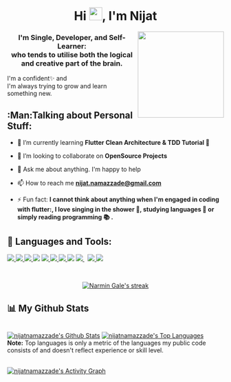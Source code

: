 
<h1 align="center">Hi <img src="https://raw.githubusercontent.com/MartinHeinz/MartinHeinz/master/wave.gif" width="30px">, I'm Nijat</h1>
<img align='right' width="200px" height="200px" src="https://media.giphy.com/media/Wsju5zAb5kcOfxJV9i/giphy.gif" height="175px"/>
<h3 align="center">I'm Single, Developer, and Self-Learner:  <br/> who tends to utilise both the logical and creative part of the brain.
</h3>
<p>I'm a confident✨ and  <br/>
   I'm always trying to grow and learn something new. </p>


## :Man:Talking about Personal Stuff:

- 🌱 I’m currently learning **Flutter Clean Architecture & TDD Tutorial 🤣**

- 👯 I’m looking to collaborate on **OpenSource Projects**

<!-- - :man_technologist: All of my projects are available at **[My Portfolio]**
 -->
- 💬 Ask me about anything. I'm happy to help

- 📫 How to reach me **nijat.namazzade@gmail.com**

- ⚡ Fun fact: **I cannot think about anything when I'm engaged in coding with flutter:, I love singing in the shower 🚿, studying languages :crystal_ball: or simply reading programming :books: .**

## 🚀 Languages and Tools:

<p align="left"> 
    <a href="https://flutter.dev/?gclid=Cj0KCQjw5JSLBhCxARIsAHgO2SctpIuwEOGLaFhUW-z2DK7z9xGYTopNN8l089YctTTATn2IbivDw5gaApkiEALw_wcB&gclsrc=aw.ds" target="_blank"> <img src="https://img.icons8.com/color/48/000000/flutter.png"/> </a>
    <a href="https://dart.dev/" target="_blank"> <img src="https://img.icons8.com/color/48/000000/dart.png"/> </a>
    <a href="https://firebase.google.com/" target="_blank"> <img src="https://img.icons8.com/color/48/000000/firebase.png"/> </a> 
    <a href="https://getbootstrap.com" target="_blank"> <img src="https://img.icons8.com/color/48/000000/material-ui.png"/></a>
    <a href="https://www.w3.org/html/" target="_blank"> <img src="https://img.icons8.com/color/48/000000/html-5.png" /> </a> 
    <a href="https://www.w3schools.com/css/" target="_blank"> <img src="https://img.icons8.com/color/48/000000/css3.png"/> </a>
    <a href="https://material-ui.com/" target="_blank"> <img src="https://img.icons8.com/color/48/000000/bootstrap.png"/> </a> 
    <a href="https://material-ui.com/" target="_blank"><img src="https://img.icons8.com/ios-filled/50/000000/jquery.png"/></a>
    <a style="padding-right:8px;" href="https://www.mysql.com/" target="_blank"> <img src="https://img.icons8.com/fluent/50/000000/mysql-logo.png"/> </a>
    <a href="https://git-scm.com/" target="_blank"> <img src="https://img.icons8.com/color/48/000000/git.png"/> </a>   
    <a href="https://github.com/" target="_blank"> <img src="https://img.icons8.com/color/48/000000/github.png"/> </a> 
</p>

<br/>

<p align="center">
    <a href="https://github.com/NarminGale/github-readme-streak-stats">
        <img title="🔥 Get streak stats for your profile at git.io/streak-stats" alt="Narmin Gale's streak" src="https://github-readme-streak-stats.herokuapp.com/?user=NarminGale&theme=ayu-mirage&hide_border=true"/>
    </a>
</p>

## 📊 My Github Stats

  <br/>
    <a href="https://github.com/nijatnamazzade/github-readme-stats"><img alt="nijatnamazzade's Github Stats" src="https://github-readme-stats.vercel.app/api?username=NarminGale&show_icons=true&count_private=true&theme=ayu-mirage&hide_border=true" /></a>
  <a href="https://github.com/nijatnamazzade/github-readme-stats"><img alt="nijatnamazzade's Top Languages" src="https://github-readme-stats.vercel.app/api/top-langs/?username=NarminGale&langs_count=8&count_private=true&layout=compact&theme=ayu-mirage&hide_border=true" /></a>
  <br/>
  <b>Note:</b> Top languages is only a metric of the languages my public code consists of and doesn't reflect experience or skill level.


<br/>
<br/>

<a href="https://github.com/nijatnamazzade/github-readme-activity-graph"><img alt="nijatnamazzade's Activity Graph" src="https://activity-graph.herokuapp.com/graph?username=nijatnamazzade&theme=rogue&hide_border=true" /></a>

<br/>
<br/>

<!-- ## Find me around the web :earth_americas: : 
<p align="left">

<a href = "https://www.linkedin.com/in/nijat-namazzade-494ab5174/"><img src="https://img.icons8.com/fluent/48/000000/linkedin.png"/></a>
<a href = "https://github.com/nijatnamazzade"><img src="https://img.icons8.com/fluent/48/000000/github.png"/></a>
</p>
 -->
